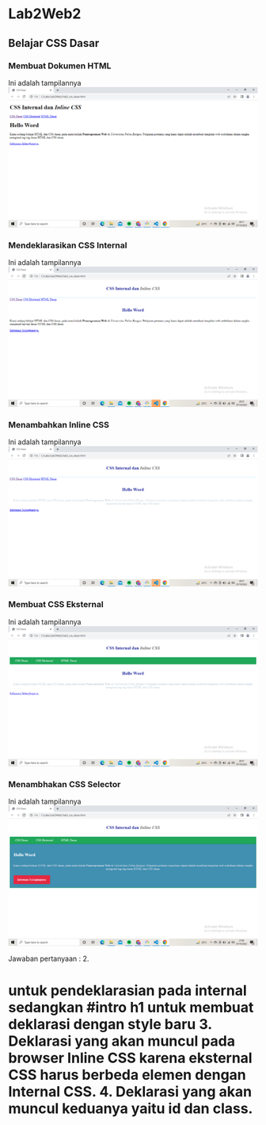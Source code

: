# Lab2Web2
## Belajar CSS Dasar

### Membuat Dokumen HTML
Ini adalah tampilannya
![Gambar 1](Folder/SS1.PNG)

### Mendeklarasikan CSS Internal
Ini adalah tampilannya
![Gambar 2](Folder/SS2.PNG)

### Menambahkan Inline CSS
Ini adalah tampilannya
![Gambar 3](Folder/SS3.PNG)

### Membuat CSS Eksternal
Ini adalah tampilannya
![Gambar 4](Folder/SS4.PNG)

### Menambhakan CSS Selector
Ini adalah tampilannya
![Gambar 5](Folder/SS5.PNG)


Jawaban pertanyaan :
2. <h1> untuk pendeklarasian pada internal sedangkan #intro h1 untuk membuat deklarasi dengan style baru
3. Deklarasi yang akan muncul pada browser Inline CSS karena eksternal CSS harus berbeda elemen dengan Internal CSS.
4. Deklarasi yang akan muncul keduanya yaitu id dan class.
